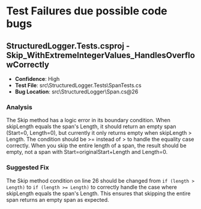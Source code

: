 # Test Failures due possible code bugs

## StructuredLogger.Tests.csproj - Skip_WithExtremeIntegerValues_HandlesOverflowCorrectly
- **Confidence**: High
- **Test File**: src\StructuredLogger.Tests\SpanTests.cs
- **Bug Location**: src\StructuredLogger\Span.cs@26

### Analysis
The Skip method has a logic error in its boundary condition. When skipLength equals the span's Length, it should return an empty span (Start=0, Length=0), but currently it only returns empty when skipLength > Length. The condition should be >= instead of > to handle the equality case correctly. When you skip the entire length of a span, the result should be empty, not a span with Start=originalStart+Length and Length=0.

### Suggested Fix
The Skip method condition on line 26 should be changed from `if (length > Length)` to `if (length >= Length)` to correctly handle the case where skipLength equals the span's Length. This ensures that skipping the entire span returns an empty span as expected.

